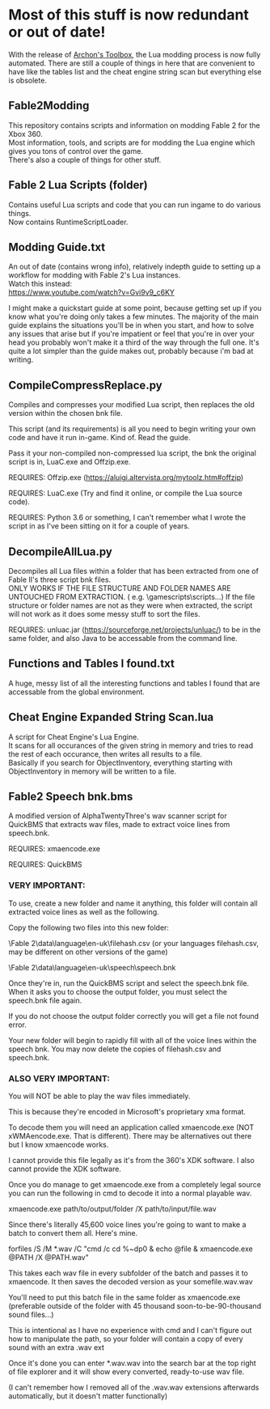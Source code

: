 # Most of this stuff is now redundant or out of date!
With the release of [Archon's Toolbox](https://github.com/JustSomeGuy1234/Archons-Toolbox), the Lua modding process is now fully automated.
There are still a couple of things in here that are convenient to have like the tables list and the cheat engine string scan but everything else is obsolete.
## Fable2Modding
This repository contains scripts and information on modding Fable 2 for the Xbox 360.  
Most information, tools, and scripts are for modding the Lua engine which gives you tons of control over the game.  
There's also a couple of things for other stuff.

## Fable 2 Lua Scripts (folder)
Contains useful Lua scripts and code that you can run ingame to do various things.  
Now contains RuntimeScriptLoader.

## Modding Guide.txt
An out of date (contains wrong info), relatively indepth guide to setting up a workflow for modding with Fable 2's Lua instances.   
Watch this instead:  
https://www.youtube.com/watch?v=Gvi9v9_c6KY

I might make a quickstart guide at some point, because getting set up if you know what you're doing only takes a few minutes. The majority of the main guide explains the situations you'll be in when you start, and how to solve any issues that arise but if you're impatient or feel that you're in over your head you probably won't make it a third of the way through the full one. It's quite a lot simpler than the guide makes out, probably because i'm bad at writing.

## CompileCompressReplace.py
Compiles and compresses your modified Lua script, then replaces the old version within the chosen bnk file.

This script (and its requirements) is all you need to begin writing your own code and have it run in-game. Kind of. Read the guide.

Pass it your non-compiled non-compressed lua script, the bnk the original script is in, LuaC.exe and Offzip.exe.

REQUIRES: Offzip.exe (https://aluigi.altervista.org/mytoolz.htm#offzip) 

REQUIRES: LuaC.exe (Try and find it online, or compile the Lua source code).

REQUIRES: Python 3.6 or something, I can't remember what I wrote the script in as I've been sitting on it for a couple of years.

## DecompileAllLua.py 
Decompiles all Lua files within a folder that has been extracted from one of Fable II's three script bnk files.  
ONLY WORKS IF THE FILE STRUCTURE AND FOLDER NAMES ARE UNTOUCHED FROM EXTRACTION. ( e.g. \gamescripts\scripts\...)
If the file structure or folder names are not as they were when extracted, the script will not work as it does some messy stuff to sort the files.

REQUIRES: unluac.jar (https://sourceforge.net/projects/unluac/) to be in the same folder, and also Java to be accessable from the command line.



## Functions and Tables I found.txt
A huge, messy list of all the interesting functions and tables I found that are accessable from the global environment.

## Cheat Engine Expanded String Scan.lua
A script for Cheat Engine's Lua Engine.  
It scans for all occurances of the given string in memory and tries to read the rest of each occurance, then writes all results to a file.  
Basically if you search for ObjectInventory, everything starting with ObjectInventory in memory will be written to a file.

## Fable2 Speech bnk.bms
A modified version of AlphaTwentyThree's wav scanner script for QuickBMS that extracts wav files, made to extract voice lines from speech.bnk.

REQUIRES: xmaencode.exe

REQUIRES: QuickBMS

### VERY IMPORTANT:
To use, create a new folder and name it anything, this folder will contain all extracted voice lines as well as the following.

Copy the following two files into this new folder:

\Fable 2\data\language\en-uk\filehash.csv (or your languages filehash.csv, may be different on other versions of the game)

\Fable 2\data\language\en-uk\speech\speech.bnk

Once they're in, run the QuickBMS script and select the speech.bnk file. When it asks you to choose the output folder, you must select the speech.bnk file again.

  If you do not choose the output folder correctly you will get a file not found error.
  
Your new folder will begin to rapidly fill with all of the voice lines within the speech bnk. You may now delete the copies of filehash.csv and speech.bnk.

### ALSO VERY IMPORTANT:
You will NOT be able to play the wav files immediately.

This is because they're encoded in Microsoft's proprietary xma format.

To decode them you will need an application called xmaencode.exe (NOT xWMAencode.exe. That is different). There may be alternatives out there but I know xmaencode works.

I cannot provide this file legally as it's from the 360's XDK software. I also cannot provide the XDK software.

Once you do manage to get xmaencode.exe from a completely legal source you can run the following in cmd to decode it into a normal playable wav.

xmaencode.exe path/to/output/folder /X path/to/input/file.wav

Since there's literally 45,600 voice lines you're going to want to make a batch to convert them all. Here's mine.

forfiles /S /M *.wav /C "cmd /c cd %~dp0 & echo @file & xmaencode.exe @PATH /X @PATH.wav"

This takes each wav file in every subfolder of the batch and passes it to xmaencode. It then saves the decoded version as your somefile.wav.wav

  You'll need to put this batch file in the same folder as xmaencode.exe (preferable outside of the folder with 45 thousand soon-to-be-90-thousand sound files...)

This is intentional as I have no experience with cmd and I can't figure out how to manipulate the path, so your folder will contain a copy of every sound with an extra .wav ext

Once it's done you can enter *.wav.wav into the search bar at the top right of file explorer and it will show every converted, ready-to-use wav file.

  (I can't remember how I removed all of the .wav.wav extensions afterwards automatically, but it doesn't matter functionally)
